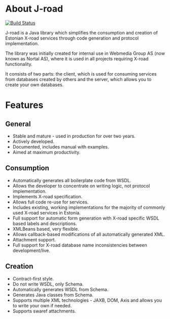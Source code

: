 # About J-road
[![Build Status](https://travis-ci.org/nortal/j-road.svg?branch=master)](https://travis-ci.org/nortal/j-road)

J-road is a Java library which simplifies the consumption and creation of Estonian X-road services through code generation and protocol implementation.

The library was initially created for internal use in Webmedia Group AS (now known as Nortal AS), where it is used in all projects requiring X-road functionality.

It consists of two parts: the client, which is used for consuming services from databases created by others and the server, which allows you to create your own databases.

# Features

## General
* Stable and mature - used in production for over two years.
* Actively developed.
* Documented, includes manual with examples.
* Aimed at maximum productivity.

## Consumption
* Automatically generates all boilerplate code from WSDL.
* Allows the developer to concentrate on writing logic, not protocol implementation.
* Implements X-road specification.
* Allows full code re-use for services.
* Includes existing, working implementations for the majority of commonly used X-road services in Estonia.
* Full support for automatic form generation with X-road specific WSDL based labels and descriptions.
* XMLBeans based, very flexible.
* Allows callback-based modifications of all automatically generated XML.
* Attachment support.
* Full support for X-road database name inconsistencies between development/live.

## Creation
* Contract-first style.
* Do not write WSDL, only Schema.
* Automatically generates WSDL from Schema.
* Generates Java classes from Schema.
* Supports multiple XML technologies - JAXB, DOM, Axis and allows you to write your own if needed.
* Supports swaref attachments.
